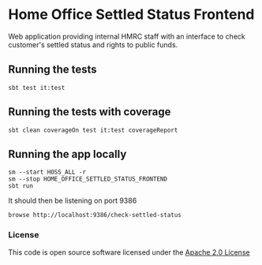 # Home Office Settled Status Frontend

Web application providing internal HMRC staff with an interface to check customer's settled status and rights to public funds.

## Running the tests

    sbt test it:test

## Running the tests with coverage

    sbt clean coverageOn test it:test coverageReport

## Running the app locally

    sm --start HOSS_ALL -r
    sm --stop HOME_OFFICE_SETTLED_STATUS_FRONTEND 
    sbt run

It should then be listening on port 9386

    browse http://localhost:9386/check-settled-status

### License

This code is open source software licensed under the [Apache 2.0 License]("http://www.apache.org/licenses/LICENSE-2.0.html")
